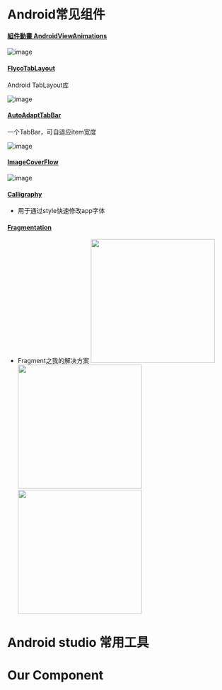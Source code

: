 # Android常见组件

#### [組件動畫 AndroidViewAnimations](https://github.com/4dhk/AndroidViewAnimations)
![image](https://camo.githubusercontent.com/c41223966bdfed2260dbbabbcbae648e5db542c6/687474703a2f2f7777332e73696e61696d672e636e2f6d773639302f3631306463303334677731656a37356d69327737376732306333306a623471722e676966)


#### [FlycoTabLayout](https://github.com/H07000223/FlycoTabLayout)
Android TabLayout库

![image](https://github.com/H07000223/FlycoTabLayout/blob/master/preview_2.gif) 


#### [AutoAdaptTabBar](https://github.com/4dhk/AutoAdaptTabBar)
一个TabBar，可自适应item宽度

![image](https://camo.githubusercontent.com/89fd84ad279ae3c38c4dd684beaff9f419121bae/687474703a2f2f6f616e766a326c73762e626b742e636c6f7564646e2e636f6d2f696d6167652f6769662f73686172652f6175746f41646170744261722e676966)

#### [ImageCoverFlow](https://github.com/4dhk/ImageCoverFlow)
![image](https://raw.githubusercontent.com/dolphinwang/ImageCoverFlow/master/imagecoverflow_screenshot.png)

#### [Calligraphy](https://github.com/4dhk/Calligraphy)
- 用于通过style快速修改app字体

#### [Fragmentation](https://github.com/4dhk/Fragmentation) 
- Fragment之我的解决方案
<img src="/gif/demo.gif" width="280px"/>&emsp;<img src="/gif/wechat.gif" width="280px"/>
&emsp;<img src="/gif/nested.gif" width="280px"/>

# Android studio 常用工具



# Our Component
